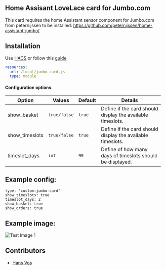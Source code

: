 
## Home Assisant LoveLace card for Jumbo.com
This card requires the home Assistant sensor component for Jumbo.com from peternijssen to be installed:
https://github.com/peternijssen/home-assistant-jumbo/

## Installation

Use [HACS](https://hacs.xyz) or follow this [guide](https://github.com/thomasloven/hass-config/wiki/Lovelace-Plugins)

```yaml
resources:
  url: /local/jumbo-card.js
  type: module
```

#### Configuration options
Option          | Values        | Default   | Details
--              | -             | -         | -
show_basket | `true/false` | `true` | Define if the card should display the available timeslots.
show_timeslots | `true/false` | `true` | Define if the card should display the available timeslots.
timeslot_days | `int` | `99` | Define of how many days of timeslots should be displayed.


## Example config:

```title: Jumbo card
type: 'custom:jumbo-card'
show_timeslots: true
timeslot_days: 2
show_basket: true
show_orders: true
```


## Example image:
![Test Image 1](https://github.com/Voxxie/lovelace-jumbo-card/blob/master/images/Examplecard.png)

## Contributors
* [Hans Vos](https://github.com/Voxxie)
